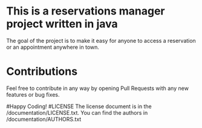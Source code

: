 # This is a reservations manager project written in java
The goal of the project is to make it easy for anyone to access a reservation or an appointment anywhere in town.

# Contributions
Feel free to contribute in any way by opening Pull Requests with any new features or bug fixes.

#Happy Coding!
#LICENSE
The license document is in the /documentation/LICENSE.txt.
You can find the authors in /documentation/AUTHORS.txt
